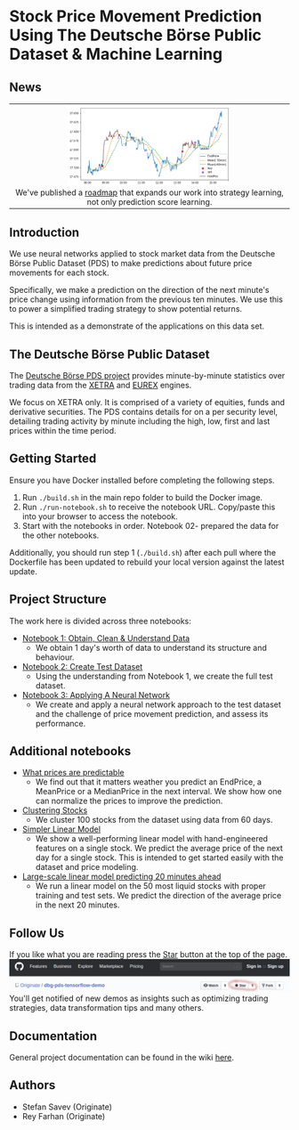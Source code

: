 # Stock Price Movement Prediction Using The Deutsche Börse Public Dataset & Machine Learning

## News

<table>
  <tr><td align="center">
  <a href="ROADMAP.md">
  <img src="diagrams/basic-strategy.png" alt="Prediction &amp; Strategy" width="60%;">
   </a>
  <br/>
  We've published a <a href="ROADMAP.md">roadmap</a> that expands our work into strategy learning, not only prediction score learning.
     
 </tr>
</table>

## Introduction

We use neural networks applied to stock market data from the Deutsche Börse Public Dataset (PDS) to make predictions about future price movements for each stock.

Specifically, we make a prediction on the direction of the next minute's price change using information from the previous ten minutes. We use this to power a simplified trading strategy to show potential returns.

This is intended as a demonstrate of the applications on this data set.

## The Deutsche Börse Public Dataset

The [Deutsche Börse PDS project](https://github.com/Deutsche-Boerse/dbg-pds) provides minute-by-minute statistics over trading data from the [XETRA](http://www.xetra.com/) and [EUREX](http://www.eurexchange.com/exchange-en/) engines.

We focus on XETRA only. It is comprised of a variety of equities, funds and derivative securities. The PDS contains details for on a per security level, detailing trading activity by minute including the high, low, first and last prices within the time period.

## Getting Started

Ensure you have Docker installed before completing the following steps.

1. Run `./build.sh` in the main repo folder to build the Docker image.
2. Run `./run-notebook.sh` to receive the notebook URL. Copy/paste this into your browser to access the notebook.
3. Start with the notebooks in order. Notebook 02- prepared the data for the other notebooks.

Additionally, you should run step 1 (`./build.sh`) after each pull where the Dockerfile has been updated to rebuild your local version against the latest update.

## Project Structure

The work here is divided across three notebooks:

- [Notebook 1: Obtain, Clean & Understand Data](https://github.com/Originate/dbg-pds-tensorflow-demo/blob/master/notebooks/01-data-cleaning-single-stock.ipynb)
  - We obtain 1 day's worth of data to understand its structure and behaviour.
- [Notebook 2: Create Test Dataset](https://github.com/Originate/dbg-pds-tensorflow-demo/blob/master/notebooks/02-load-multiple-days-and-prepare-ds.ipynb)
  - Using the understanding from Notebook 1, we create the full test dataset.
- [Notebook 3: Applying A Neural Network](https://github.com/Originate/dbg-pds-tensorflow-demo/blob/master/notebooks/03-stock-price-prediction-machine-learning.ipynb)
  - We create and apply a neural network approach to the test dataset and the challenge of price movement prediction, and assess its performance.



## Additional notebooks
- [What prices are predictable](https://github.com/Originate/dbg-pds-tensorflow-demo/blob/master/notebooks/supporting/what-prices-to-predict.ipynb) 
  - We find out that it matters weather you predict an EndPrice, a MeanPrice or a MedianPrice in the next interval. We show how one can normalize the prices to improve the prediction.
- [Clustering Stocks](https://github.com/Originate/dbg-pds-tensorflow-demo/blob/master/notebooks/supporting/stock-clustering-via-price-correlations.ipynb) 
  - We cluster 100 stocks from the dataset using data from 60 days.
- [Simpler Linear Model](https://github.com/Originate/dbg-pds-tensorflow-demo/blob/master/notebooks/supporting/simple-linear-model.ipynb) 
  - We show a well-performing linear model with hand-engineered features on a single stock. We predict the average price of the next day for a single stock. This is intended to get started easily with the dataset and price modeling.
- [Large-scale linear model predicting 20 minutes ahead](https://github.com/Originate/dbg-pds-tensorflow-demo/blob/master/notebooks/supporting/adapted-03-stock-price-prediction-machine-learning-20-minutes-intervals.ipynb) 
  - We run a linear model on the 50 most liquid stocks with proper training and test sets. We predict the direction of the average price in the next 20 minutes.

## Follow Us

 If you like what you are reading press the <a href="README.md">Star</a> button at the top of the page.
  <a href="README.md">
    <img  src="diagrams/star-btn-2.png" alt="Star Button" style="max-width:100%;">
  </a>
  You'll get notified of new demos as insights such as optimizing trading strategies, data transformation tips and many others.
  
## Documentation

General project documentation can be found in the wiki [here](https://github.com/Originate/dbg-pds-tensorflow-demo/wiki).

## Authors

- Stefan Savev (Originate)
- Rey Farhan (Originate)


